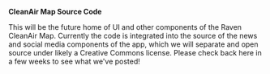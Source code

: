 **CleanAir Map Source Code**

This will be the future home of UI and other components of the Raven CleanAir Map.
Currently the code is integrated into the source of the news and social media components of the app, which we will separate and open source under likely a Creative Commons license.  Please check back here in a few weeks to see what we've posted!